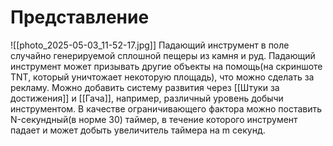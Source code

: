 # Представление
![[photo_2025-05-03_11-52-17.jpg]]
Падающий инструмент в поле случайно генерируемой сплошной пещеры из камня и руд. Падающий инструмент может призывать другие объекты на помощь(на скриншоте TNT, который уничтожает некоторую площадь), что можно сделать за рекламу. Можно добавить систему развития через [[Штуки за достижения]] и [[Гача]], например, различный уровень добычи инструментом. В качестве ограничивающего фактора можно поставить N-секундный(в норме 30) таймер, в течение которого инструмент падает и может добыть увеличитель таймера на m секунд. 